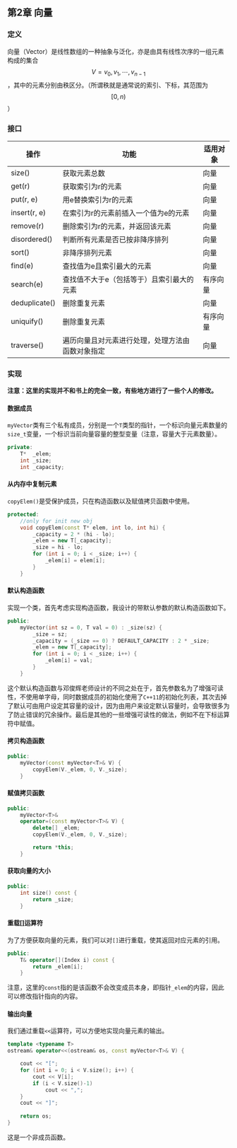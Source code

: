 ## 第2章 向量

### 定义

向量（Vector）是线性数组的一种抽象与泛化，亦是由具有线性次序的一组元素构成的集合$$V={v_0,v_1,\cdots,v_{n-1}}$$，其中的元素分别由秩区分。（所谓秩就是通常说的索引、下标，其范围为$$[0,n)$$）

### 接口

| 操作          | 功能                                             | 适用对象 |
| ------------- | ------------------------------------------------ | -------- |
| size()        | 获取元素总数                                     | 向量     |
| get(r)        | 获取索引为r的元素                                | 向量     |
| put(r, e)     | 用e替换索引为r的元素                             | 向量     |
| insert(r, e)  | 在索引为r的元素前插入一个值为e的元素             | 向量     |
| remove(r)     | 删除索引为r的元素，并返回该元素                  | 向量     |
| disordered()  | 判断所有元素是否已按非降序排列                   | 向量     |
| sort()        | 非降序排列元素                                   | 向量     |
| find(e)       | 查找值为e且索引最大的元素                        | 向量     |
| search(e)     | 查找值不大于e（包括等于）且索引最大的元素        | 有序向量 |
| deduplicate() | 删除重复元素                                     | 向量     |
| uniquify()    | 删除重复元素                                     | 有序向量 |
| traverse()    | 遍历向量且对元素进行处理，处理方法由函数对象指定 | 向量     |

### 实现

**注意：这里的实现并不和书上的完全一致，有些地方进行了一些个人的修改。**

#### 数据成员

`myVector`类有三个私有成员，分别是一个`T`类型的指针，一个标识向量元素数量的`size_t`变量，一个标识当前向量容量的整型变量（注意，容量大于元素数量）。

```c++
private:
    T*  _elem;
    int _size;
    int _capacity;
```

#### 从内存中复制元素

`copyElem()`是受保护成员，只在构造函数以及赋值拷贝函数中使用。

```c++
protected:
    //only for init new obj
    void copyElem(const T* elem, int lo, int hi) {
        _capacity = 2 * (hi - lo);
        _elem = new T[_capacity];
        _size = hi - lo;
        for (int i = 0; i < _size; i++) {
            _elem[i] = elem[i];
        }
    }
```



#### 默认构造函数

实现一个类，首先考虑实现构造函数，我设计的带默认参数的默认构造函数如下。

```c++
public:
    myVector(int sz = 0, T val = 0) : _size(sz) {
        _size = sz;
        _capacity = (_size == 0) ? DEFAULT_CAPACITY : 2 * _size;
        _elem = new T[_capacity];
        for (int i = 0; i < _size; i++) {
            _elem[i] = val;
        }
    }
```

这个默认构造函数与邓俊辉老师设计的不同之处在于，首先参数名为了增强可读性，不使用单字母，同时数据成员的初始化使用了`C++11`的初始化列表，其次去掉了默认可由用户设定其容量的设计，因为由用户来设定默认容量时，会导致很多为了防止错误的冗余操作。最后是其他的一些增强可读性的做法，例如不在下标运算符中赋值。

#### 拷贝构造函数

```c++
public:
    myVector(const myVector<T>& V) {
        copyElem(V._elem, 0, V._size);
    }
```

#### 赋值拷贝函数

```c++
public:
    myVector<T>&
    operator=(const myVector<T>& V) {
        delete[] _elem;
        copyElem(V._elem, 0, V._size);

        return *this;
    }
```

#### 获取向量的大小

```c++
public:
    int size() const {
        return _size;
    }
```

#### 重载[]运算符

为了方便获取向量的元素，我们可以对`[]`进行重载，使其返回对应元素的引用。

```c++
public:
    T& operator[](Index i) const {
        return _elem[i];
    }
```

注意，这里的`const`指的是该函数不会改变成员本身，即指针`_elem`的内容，因此可以修改指针指向的内容。

#### 输出向量

我们通过重载`<<`运算符，可以方便地实现向量元素的输出。

```c++
template <typename T>
ostream& operator<<(ostream& os, const myVector<T>& V) {

    cout << "[";
    for (int i = 0; i < V.size(); i++) {
        cout << V[i];
        if (i < V.size()-1)
            cout << ",";
    }
    cout << "]";
    
    return os;
}
```

这是一个非成员函数。


